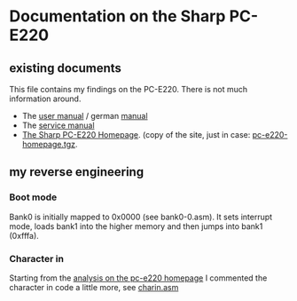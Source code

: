 # Documentation on the Sharp PC-E220

## existing documents
This file contains my findings on the PC-E220. There is not much information around.
* The [user manual](PCE220_OM_EN_OCR.pdf) / german [manual](Sharp_PC-E220_GE.pdf)
* The [service manual](PCE220_SM_SHARP_EN.pdf)
* [The Sharp PC-E220 Homepage](https://wwwhomes.uni-bielefeld.de/achim/pc-e220.html). (copy of the site, just in case: [pc-e220-homepage.tgz](pc-e220-homepage.tgz).

## my reverse engineering

### Boot mode
Bank0 is initially mapped to 0x0000 (see bank0-0.asm). It sets interrupt mode, loads bank1 into the higher memory and then jumps into bank1 (0xfffa).

### Character in
Starting from the [analysis on the pc-e220 homepage](https://wwwhomes.uni-bielefeld.de/achim/pc-e220/char_in.txt) I commented the character in code a little more, see [charin.asm](charin.asm)
